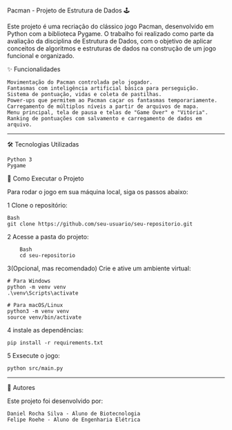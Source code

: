 Pacman - Projeto de Estrutura de Dados 🕹️

Este projeto é uma recriação do clássico jogo Pacman, desenvolvido em Python com a biblioteca Pygame. O trabalho foi realizado como parte da avaliação da disciplina de Estrutura de Dados, com o objetivo de aplicar conceitos de algoritmos e estruturas de dados na construção de um jogo funcional e organizado.

✨ Funcionalidades

    Movimentação do Pacman controlada pelo jogador.
    Fantasmas com inteligência artificial básica para perseguição.
    Sistema de pontuação, vidas e coleta de pastilhas.
    Power-ups que permitem ao Pacman caçar os fantasmas temporariamente.
    Carregamento de múltiplos níveis a partir de arquivos de mapa.
    Menu principal, tela de pausa e telas de "Game Over" e "Vitória".
    Ranking de pontuações com salvamento e carregamento de dados em arquivo.

---

🛠️ Tecnologias Utilizadas

    Python 3
    Pygame


  🚀 Como Executar o Projeto

Para rodar o jogo em sua máquina local, siga os passos abaixo:

  1 Clone o repositório:
    
    Bash
    git clone https://github.com/seu-usuario/seu-repositorio.git

  2 Acesse a pasta do projeto:
  
        Bash
        cd seu-repositorio

  3(Opcional, mas recomendado) Crie e ative um ambiente virtual:

    # Para Windows
    python -m venv venv
    .\venv\Scripts\activate
    
    # Para macOS/Linux
    python3 -m venv venv
    source venv/bin/activate

4 instale as dependências:

    pip install -r requirements.txt

5 Exsecute o jogo:

    python src/main.py
  

---

👥 Autores

Este projeto foi desenvolvido por:

    Daniel Rocha Silva - Aluno de Biotecnologia
    Felipe Roehe - Aluno de Engenharia Elétrica

    
